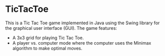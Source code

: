 # TicTacToe

This is a Tic Tac Toe game implemented in Java using the Swing library for the graphical user interface (GUI). The game features:

- A 3x3 grid for playing Tic Tac Toe.
- A player vs. computer mode where the computer uses the Minimax algorithm to make optimal moves.

